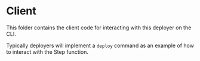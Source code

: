 # Client

This folder contains the client code for interacting with this deployer on the CLI.

Typically deployers will implement a `deploy` command as an example of how to interact with the Step function.

